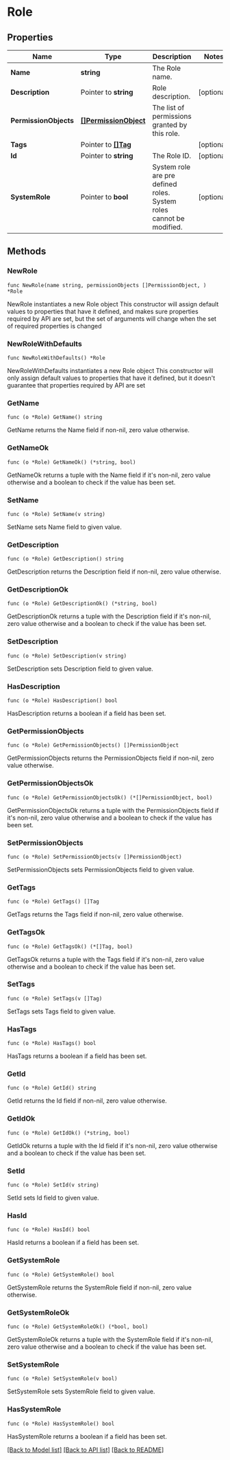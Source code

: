 # Role

## Properties

Name | Type | Description | Notes
------------ | ------------- | ------------- | -------------
**Name** | **string** | The Role name. | 
**Description** | Pointer to **string** | Role description. | [optional] 
**PermissionObjects** | [**[]PermissionObject**](PermissionObject.md) | The list of permissions granted by this role. | 
**Tags** | Pointer to [**[]Tag**](Tag.md) |  | [optional] 
**Id** | Pointer to **string** | The Role ID. | [optional] 
**SystemRole** | Pointer to **bool** | System role are pre defined roles. System roles cannot be modified. | [optional] 

## Methods

### NewRole

`func NewRole(name string, permissionObjects []PermissionObject, ) *Role`

NewRole instantiates a new Role object
This constructor will assign default values to properties that have it defined,
and makes sure properties required by API are set, but the set of arguments
will change when the set of required properties is changed

### NewRoleWithDefaults

`func NewRoleWithDefaults() *Role`

NewRoleWithDefaults instantiates a new Role object
This constructor will only assign default values to properties that have it defined,
but it doesn't guarantee that properties required by API are set

### GetName

`func (o *Role) GetName() string`

GetName returns the Name field if non-nil, zero value otherwise.

### GetNameOk

`func (o *Role) GetNameOk() (*string, bool)`

GetNameOk returns a tuple with the Name field if it's non-nil, zero value otherwise
and a boolean to check if the value has been set.

### SetName

`func (o *Role) SetName(v string)`

SetName sets Name field to given value.


### GetDescription

`func (o *Role) GetDescription() string`

GetDescription returns the Description field if non-nil, zero value otherwise.

### GetDescriptionOk

`func (o *Role) GetDescriptionOk() (*string, bool)`

GetDescriptionOk returns a tuple with the Description field if it's non-nil, zero value otherwise
and a boolean to check if the value has been set.

### SetDescription

`func (o *Role) SetDescription(v string)`

SetDescription sets Description field to given value.

### HasDescription

`func (o *Role) HasDescription() bool`

HasDescription returns a boolean if a field has been set.

### GetPermissionObjects

`func (o *Role) GetPermissionObjects() []PermissionObject`

GetPermissionObjects returns the PermissionObjects field if non-nil, zero value otherwise.

### GetPermissionObjectsOk

`func (o *Role) GetPermissionObjectsOk() (*[]PermissionObject, bool)`

GetPermissionObjectsOk returns a tuple with the PermissionObjects field if it's non-nil, zero value otherwise
and a boolean to check if the value has been set.

### SetPermissionObjects

`func (o *Role) SetPermissionObjects(v []PermissionObject)`

SetPermissionObjects sets PermissionObjects field to given value.


### GetTags

`func (o *Role) GetTags() []Tag`

GetTags returns the Tags field if non-nil, zero value otherwise.

### GetTagsOk

`func (o *Role) GetTagsOk() (*[]Tag, bool)`

GetTagsOk returns a tuple with the Tags field if it's non-nil, zero value otherwise
and a boolean to check if the value has been set.

### SetTags

`func (o *Role) SetTags(v []Tag)`

SetTags sets Tags field to given value.

### HasTags

`func (o *Role) HasTags() bool`

HasTags returns a boolean if a field has been set.

### GetId

`func (o *Role) GetId() string`

GetId returns the Id field if non-nil, zero value otherwise.

### GetIdOk

`func (o *Role) GetIdOk() (*string, bool)`

GetIdOk returns a tuple with the Id field if it's non-nil, zero value otherwise
and a boolean to check if the value has been set.

### SetId

`func (o *Role) SetId(v string)`

SetId sets Id field to given value.

### HasId

`func (o *Role) HasId() bool`

HasId returns a boolean if a field has been set.

### GetSystemRole

`func (o *Role) GetSystemRole() bool`

GetSystemRole returns the SystemRole field if non-nil, zero value otherwise.

### GetSystemRoleOk

`func (o *Role) GetSystemRoleOk() (*bool, bool)`

GetSystemRoleOk returns a tuple with the SystemRole field if it's non-nil, zero value otherwise
and a boolean to check if the value has been set.

### SetSystemRole

`func (o *Role) SetSystemRole(v bool)`

SetSystemRole sets SystemRole field to given value.

### HasSystemRole

`func (o *Role) HasSystemRole() bool`

HasSystemRole returns a boolean if a field has been set.


[[Back to Model list]](../README.md#documentation-for-models) [[Back to API list]](../README.md#documentation-for-api-endpoints) [[Back to README]](../README.md)


